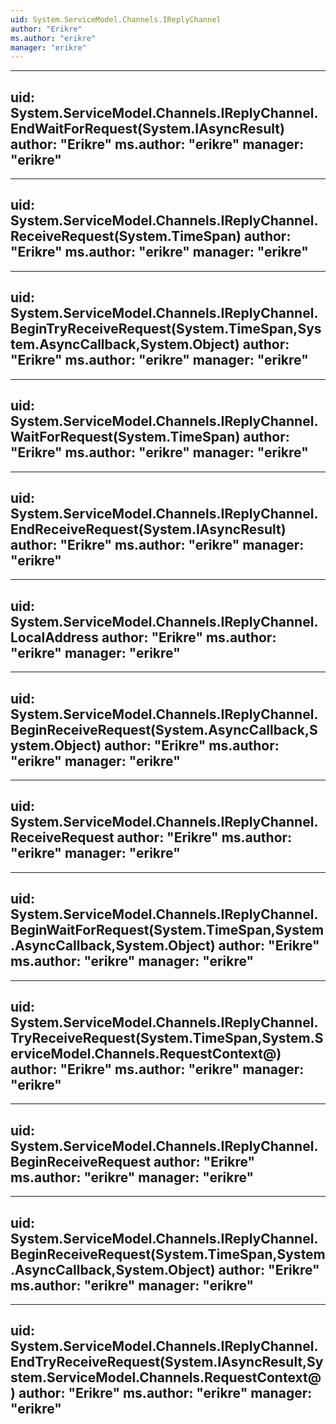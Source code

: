 ```yaml
---
uid: System.ServiceModel.Channels.IReplyChannel
author: "Erikre"
ms.author: "erikre"
manager: "erikre"
---
```


---
uid: System.ServiceModel.Channels.IReplyChannel.EndWaitForRequest(System.IAsyncResult)
author: "Erikre"
ms.author: "erikre"
manager: "erikre"
---

---
uid: System.ServiceModel.Channels.IReplyChannel.ReceiveRequest(System.TimeSpan)
author: "Erikre"
ms.author: "erikre"
manager: "erikre"
---

---
uid: System.ServiceModel.Channels.IReplyChannel.BeginTryReceiveRequest(System.TimeSpan,System.AsyncCallback,System.Object)
author: "Erikre"
ms.author: "erikre"
manager: "erikre"
---

---
uid: System.ServiceModel.Channels.IReplyChannel.WaitForRequest(System.TimeSpan)
author: "Erikre"
ms.author: "erikre"
manager: "erikre"
---

---
uid: System.ServiceModel.Channels.IReplyChannel.EndReceiveRequest(System.IAsyncResult)
author: "Erikre"
ms.author: "erikre"
manager: "erikre"
---

---
uid: System.ServiceModel.Channels.IReplyChannel.LocalAddress
author: "Erikre"
ms.author: "erikre"
manager: "erikre"
---

---
uid: System.ServiceModel.Channels.IReplyChannel.BeginReceiveRequest(System.AsyncCallback,System.Object)
author: "Erikre"
ms.author: "erikre"
manager: "erikre"
---

---
uid: System.ServiceModel.Channels.IReplyChannel.ReceiveRequest
author: "Erikre"
ms.author: "erikre"
manager: "erikre"
---

---
uid: System.ServiceModel.Channels.IReplyChannel.BeginWaitForRequest(System.TimeSpan,System.AsyncCallback,System.Object)
author: "Erikre"
ms.author: "erikre"
manager: "erikre"
---

---
uid: System.ServiceModel.Channels.IReplyChannel.TryReceiveRequest(System.TimeSpan,System.ServiceModel.Channels.RequestContext@)
author: "Erikre"
ms.author: "erikre"
manager: "erikre"
---

---
uid: System.ServiceModel.Channels.IReplyChannel.BeginReceiveRequest
author: "Erikre"
ms.author: "erikre"
manager: "erikre"
---

---
uid: System.ServiceModel.Channels.IReplyChannel.BeginReceiveRequest(System.TimeSpan,System.AsyncCallback,System.Object)
author: "Erikre"
ms.author: "erikre"
manager: "erikre"
---

---
uid: System.ServiceModel.Channels.IReplyChannel.EndTryReceiveRequest(System.IAsyncResult,System.ServiceModel.Channels.RequestContext@)
author: "Erikre"
ms.author: "erikre"
manager: "erikre"
---
